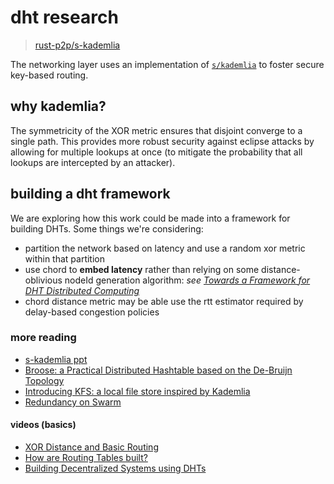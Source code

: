 # dht research
> [rust-p2p/s-kademlia](https://github.com/rust-p2p/s-kademlia)

The networking layer uses an implementation of [`s/kademlia`](https://www.researchgate.net/publication/4319659_SKademlia_A_practicable_approach_towards_secure_key-based_routing) to foster secure key-based routing.

## why kademlia?

The symmetricity of the XOR metric ensures that disjoint converge to a single path. This provides more robust security against eclipse attacks by allowing for multiple lookups at once (to mitigate the probability that all lookups are intercepted by an attacker).

## building a dht framework

We are exploring how this work could be made into a framework for building DHTs. Some things we're considering:
* partition the network based on latency and use a random xor metric within that partition
* use chord to **embed latency** rather than relying on some distance-oblivious nodeId generation algorithm: *see [Towards a Framework for DHT Distributed Computing](https://scholarworks.gsu.edu/cgi/viewcontent.cgi?article=1108&context=cs_diss)*
* chord distance metric may be able use the rtt estimator required by delay-based congestion policies

### more reading

* [s-kademlia ppt](https://pdfs.semanticscholar.org/3165/2823ca71520038773346b6e5bbfadc5c8419.pdf)
* [Broose: a Practical Distributed Hashtable based on the De-Bruijn Topology](http://www.cs.kent.edu/~javed/class-IAD06S/papers-2004/gai.pdf)
* [Introducing KFS: a local file store inspired by Kademlia](https://storj.io/blog/2016/09/introducing-kfs-a-local-file-store-inspired-by-kademlia/)
* [Redundancy on Swarm](https://swarm-guide.readthedocs.io/en/latest/architecture.html#redundancy)

#### videos (basics)

* [XOR Distance and Basic Routing](https://www.youtube.com/watch?v=w9UObz8o8lY)
* [How are Routing Tables built?](https://www.youtube.com/watch?v=mJgN3PzepqI)
* [Building Decentralized Systems using DHTs](https://www.youtube.com/watch?v=BCksQYqU5ok)
